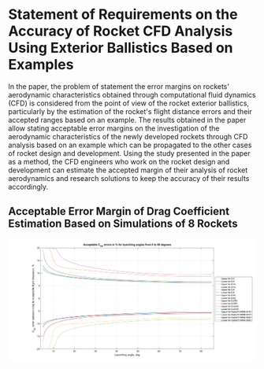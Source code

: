# Statement of Requirements on the Accuracy of Rocket CFD Analysis Using Exterior Ballistics Based on Examples
In the paper, the problem of statement the error margins on rockets' aerodynamic characteristics obtained through computational fluid dynamics (CFD) is considered from the point of view of the rocket exterior ballistics, particularly by the estimation of the rocket's flight distance errors and their accepted ranges based on an example. The results obtained in the paper allow stating acceptable error margins on the investigation of the aerodynamic characteristics of the newly developed rockets through CFD analysis based on an example which can be propagated to the other cases of rocket design and development. Using the study presented in the paper as a method, the CFD engineers who work on the rocket design and development can estimate the accepted margin of their analysis of rocket aerodynamics and research solutions to keep the accuracy of their results accordingly.

## Acceptable Error Margin of Drag Coefficient Estimation Based on Simulations of 8 Rockets
![Acceptable Errors in %](https://github.com/improvisllc/Paper-1/blob/main/Paper%20Figures/Acceptable%20Cd%20errors%20in%20perecnet.png)
